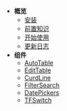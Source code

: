 - **概览**
  - [安装](overview/install.md)
  - [前置知识](overview/quickstart.md)
  - [开始使用](overview/use.md)
  - [更新日志](overview/log.md)
- **组件**
  - [AutoTable](components/AutoTable.md)
  - [EditTable](components/EditTable.md)
  - [CurdLine](components/CurdLine.md)
  - [FilterSearch](components/FilterSearch.md)
  - [DatePickers](components/DatePickers.md)
  - [TFSwitch](components/TFSwitch.md)
